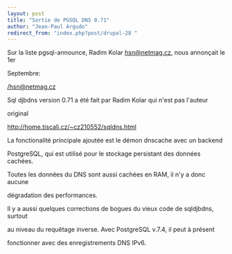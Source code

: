 ```yaml
---
layout: post
title: "Sortie de PGSQL DNS 0.71"
author: "Jean-Paul Argudo"
redirect_from: "index.php?post/drupal-28 "
---
```




<p>

Sur la liste pgsql-announce, Radim Kolar <hsn@netmag.cz>, nous annonçait le 1er

Septembre:<br />

</hsn@netmag.cz></p>

<p>

Sql djbdns version 0.71 a été fait par Radim Kolar qui n'est pas l'auteur

original<br />

<a href="http://home.tiscali.cz/%7Ecz210552/sqldns.html">

http://home.tiscali.cz/~cz210552/sqldns.html

</a>

</p>

<p>

La fonctionalité principale ajoutée est le démon dnscache avec un backend

PostgreSQL, qui est utilisé pour le stockage persistant des données cachées.

Toutes les données du DNS sont aussi cachées en RAM, il n'y a donc aucune

dégradation des performances.

</p>

<p>

Il y a aussi quelques corrections de bogues du vieux code de sqldjbdns, surtout

au niveau du requêtage inverse. Avec PostgreSQL v.7.4, il peut à présent

fonctionner avec des enregistrements DNS IPv6.

</p>